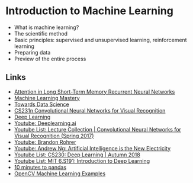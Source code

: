 # Introduction to Machine Learning

* What is machine learning?
* The scientific method
* Basic principles: supervised and unsupervised learning, reinforcement learning
* Preparing data
* Preview of the entire process

## Links
* [Attention in Long Short-Term Memory Recurrent Neural Networks](https://machinelearningmastery.com/attention-long-short-term-memory-recurrent-neural-networks/)
* [Machine Learning Mastery](https://machinelearningmastery.com/)
* [Towards Data Science](https://towardsdatascience.com/)
* [CS231n Convolutional Neural Networks for Visual Recognition](https://cs231n.github.io/)
* [Deep Learning](https://www.deeplearningbook.org/)
* [Youtube: Deeplearning.ai](https://www.youtube.com/channel/UCcIXc5mJsHVYTZR1maL5l9w)
* [Youtube List: Lecture Collection | Convolutional Neural Networks for Visual Recognition (Spring 2017)](https://www.youtube.com/playlist?list=PL3FW7Lu3i5JvHM8ljYj-zLfQRF3EO8sYv)
* [Youtube: Brandon Rohrer](https://www.youtube.com/user/BrandonRohrer)
* [Youtube: Andrew Ng: Artificial Intelligence is the New Electricity](https://www.youtube.com/watch?v=21EiKfQYZXc)
* [Youtube List: CS230: Deep Learning | Autumn 2018](https://www.youtube.com/playlist?list=PLoROMvodv4rOABXSygHTsbvUz4G_YQhOb)
* [Youtube List: MIT 6.S191: Introduction to Deep Learning](https://www.youtube.com/playlist?list=PLtBw6njQRU-rwp5__7C0oIVt26ZgjG9NI)
* [10 minutes to pandas](https://pandas.pydata.org/pandas-docs/stable/getting_started/10min.html)
* [OpenCV Machine Learning Examples](https://docs.opencv.org/3.2.0/d1/d69/tutorial_table_of_content_ml.html)
